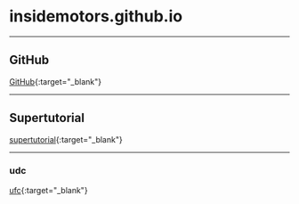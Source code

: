 # insidemotors.github.io

----

## GitHub

[GitHub](http://github.com){:target="_blank"}

----

## Supertutorial

[supertutorial](https://www.supertutorial.com.br){:target="_blank"}

----

### udc

[ufc](http://insidemotors.github.io/ufc){:target="_blank"}
